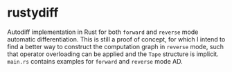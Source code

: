 # rustydiff
Autodiff implementation in Rust for both `forward` and `reverse` mode automatic differentiation. This is still a proof of concept, for which I intend to find a better way to construct the computation graph in `reverse` mode, such that operator overloading can be applied and the `Tape` structure is implicit. `main.rs` contains examples for `forward` and `reverse` mode AD.  
